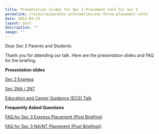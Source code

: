```yaml
---
title: Presentation slides for Sec 3 Placement talk for Sec 2
permalink: /resource/parents-information/sec-three-placement-talk/
date: 2023-03-23
layout: post
description: ""
image: ""
---
```

Dear Sec 2 Parents and Students

Thank you for attending our talk. Here are the presentation slides and FAQ for the briefing.

**Presentation slides**

[Sec 2 Express](/files/Parents'%20Information/Sec%203%20Plac%20Talk%20on%2018%20May%202022/2023%202Exp_S3%20Placement%20Slides%20for%20Parents_22%20March%20(Website).pdf)

[Sec 2NA / 2NT](/files/Parents'%20Information/Sec%203%20Plac%20Talk%20on%2018%20May%202022/2023%202NA2NT_S3%20Placement%20Slides%20for%20Parents_22%20March%20(Website).pdf)

[Education and Career Guidance (ECG) Talk](/files/Parents'%20Information/Sec%203%20Plac%20Talk%20on%2018%20May%202022/ECG%20Talk%20by%20Ms%20Aries%20Lim.pdf)

**Frequently Asked Questions**

[FAQ for Sec 3 Express Placement (Post Briefing)](/files/faq%20for%20sec%203exp%20placement%20(post%20briefing).pdf)

[FAQ for Sec 3 NA/NT Placement (Post Briefing)](/files/faq%20for%20sec%203nant%20placement%20(post%20briefing).pdf))
